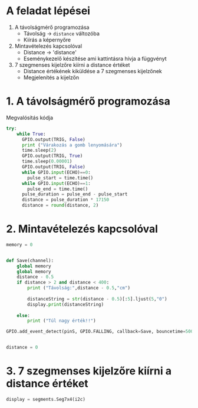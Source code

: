 # A feladat lépései

1. A távolságmérő programozása
    - Távolság -> `distance` változóba
    - Kiírás a képernyőre
2. Mintavételezés kapcsolóval
    - Distance -> 'distance'
    - Eseménykezelő készítése ami kattintásra hívja a függvényt
3.  7 szegmenses kijelzőre kiírni a distance értéket
    - Distance értékének kiküldése a 7 szegmenses kijelzőnek
    - Megjelenítés a kijelzőn

# 1. A távolságmérő programozása
Megvalósítás kódja
```py
try:
    while True:
      GPIO.output(TRIG, False)                
      print ("Várakozás a gomb lenyomására")
      time.sleep(2)                            
      GPIO.output(TRIG, True)                  
      time.sleep(0.00001)                      
      GPIO.output(TRIG, False)                 
      while GPIO.input(ECHO)==0:               
        pulse_start = time.time()              
      while GPIO.input(ECHO)==1:               
        pulse_end = time.time()                 
      pulse_duration = pulse_end - pulse_start 
      distance = pulse_duration * 17150        
      distance = round(distance, 2)            

```

# 2. Mintavételezés kapcsolóval

```py
memory = 0


def Save(channel):
    global memory
    global memory
    distance - 0.5
    if distance > 2 and distance < 400:    
        print ("Távolság:",distance - 0.5,"cm")
        
        distanceString = str(distance - 0.5)[:5].ljust(5,"0")                             
        display.print(distanceString) 
        
    else:
        print ("Túl nagy érték!!")

GPIO.add_event_detect(pinS, GPIO.FALLING, callback=Save, bouncetime=500)


distance = 0
```

# 3. 7 szegmenses kijelzőre kiírni a distance értéket

```py
display = segments.Seg7x4(i2c)
```